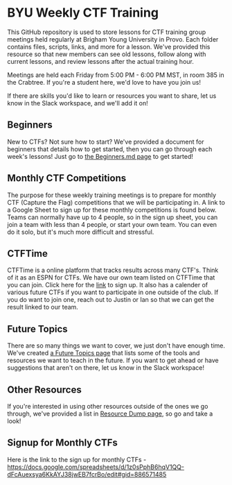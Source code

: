 # BYU Weekly CTF Training
This GitHub repository is used to store lessons for CTF training group meetings held regularly at Brigham Young University in Provo. Each folder contains files, scripts, links, and more for a lesson. We've provided this resource so that new members can see old lessons, follow along with current lessons, and review lessons after the actual training hour. 

Meetings are held each Friday from 5:00 PM - 6:00 PM MST, in room 385 in the Crabtree. If you're a student here, we'd love to have you join us!

If there are skills you'd like to learn or resources you want to share, let us know in the Slack workspace, and we'll add it on!

## Beginners
New to CTFs? Not sure how to start? We've provided a document for beginners that details how to get started, then you can go through each week's lessons! Just go to [the Beginners.md page](https://github.com/JustinApplegate/ctf-training/blob/main/Beginners.md) to get started!

## Monthly CTF Competitions
The purpose for these weekly training meetings is to prepare for monthly CTF (Capture the Flag) competitions that we will be participating in. A link to a Google Sheet to sign up for these monthly competitions is found below. Teams can normally have up to 4 people, so in the sign up sheet, you can join a team with less than 4 people, or start your own team. You can even do it solo, but it's much more difficult and stressful.

## CTFTime
CTFTime is a online platform that tracks results across many CTF's. Think of it as an ESPN for CTFs. We have our own team listed on CTFTime that you can join. Click here for the [link](https://ctftime.org/team/155711) to sign up. It also has a calender of various future CTFs if you want to participate in one outside of the club. If you do want to join one, reach out to Justin or Ian so that we can get the result linked to our team. 

## Future Topics
There are so many things we want to cover, we just don't have enough time. We've created [a Future Topics page](https://github.com/JustinApplegate/ctf-training/blob/main/Future_Topics.md) that lists some of the tools and resources we want to teach in the future. If you want to get ahead or have suggestions that aren't on there, let us know in the Slack workspace!

## Other Resources
If you're interested in using other resources outside of the ones we go through, we've provided a list in [Resource Dump page](https://github.com/JustinApplegate/ctf-training/blob/main/Resource%20Dump.md), so go and take a look! 

## Signup for Monthly CTFs
Here is the link to the sign up for monthly CTFs - https://docs.google.com/spreadsheets/d/1z0sPphB6hqV1QQ-dFcAuexsya6KkAYJ38jwEB7fcrBo/edit#gid=886571485
